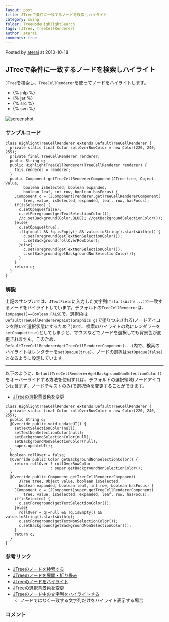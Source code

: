 ```yaml
---
layout: post
title: JTreeで条件に一致するノードを検索しハイライト
category: swing
folder: TreeNodeHighlightSearch
tags: [JTree, TreeCellRenderer]
author: aterai
comments: true
---
```


Posted by [aterai](http://terai.xrea.jp/aterai.html) at 2010-10-18

## JTreeで条件に一致するノードを検索しハイライト
`JTree`を検索し、`TreeCellRenderer`を使ってノードをハイライトします。

- {% jnlp %}
- {% jar %}
- {% src %}
- {% svn %}

<!-- dummy comment line for breaking list -->

![screenshot](https://lh6.googleusercontent.com/_9Z4BYR88imo/TQTWIqTzfbI/AAAAAAAAAow/n7eIy_ax-zY/s800/TreeNodeHighlightSearch.png)

### サンプルコード
<pre class="prettyprint"><code>class HighlightTreeCellRenderer extends DefaultTreeCellRenderer {
  private static final Color rollOverRowColor = new Color(220, 240, 255);
  private final TreeCellRenderer renderer;
  public String q;
  public HighlightTreeCellRenderer(TreeCellRenderer renderer) {
    this.renderer = renderer;
  }
  public Component getTreeCellRendererComponent(JTree tree, Object value,
        boolean isSelected, boolean expanded,
        boolean leaf, int row, boolean hasFocus) {
    JComponent c = (JComponent)renderer.getTreeCellRendererComponent(
        tree, value, isSelected, expanded, leaf, row, hasFocus);
    if(isSelected) {
      c.setOpaque(false);
      c.setForeground(getTextSelectionColor());
      //c.setBackground(Color.BLUE); //getBackgroundSelectionColor());
    }else{
      c.setOpaque(true);
      if(q!=null &amp;&amp; !q.isEmpty() &amp;&amp; value.toString().startsWith(q)) {
        c.setForeground(getTextNonSelectionColor());
        c.setBackground(rollOverRowColor);
      }else{
        c.setForeground(getTextNonSelectionColor());
        c.setBackground(getBackgroundNonSelectionColor());
      }
    }
    return c;
  }
}
</code></pre>

### 解説
上記のサンプルでは、`JTextField`に入力した文字列に`startsWith(...)`で一致するノードをハイライトしています。デフォルトの`TreeCellRenderer`は、`isOpaque()==Boolean.FALSE`で、選択色は`DefaultTreeCellRenderer#paint(Graphics g)`で塗りつぶされる(ノードアイコンを除いて選択状態にするため？)ので、検索のハイライトの為にレンダラーを`setOpaque(true)`としてしまうと、マウスなどでノードを選択しても背景色が変更されません。このため、`DefaultTreeCellRenderer#getTreeCellRendererComponent(...)`内で、検索のハイライトはレンダラーを`setOpaque(true)`、ノードの選択は`setOpaque(false)`となるように設定しています。

- - - -
以下のように、`DefaultTreeCellRenderer#getBackgroundNonSelectionColor()`をオーバーライドする方法を使用すれば、デフォルトの選択領域(ノードアイコンは含まず、ノードテキストのみ)で選択色を変更することができます。

- [JTreeの選択背景色を変更](http://terai.xrea.jp/Swing/TreeBackgroundSelectionColor.html)

<!-- dummy comment line for breaking list -->

<pre class="prettyprint"><code>class HighlightTreeCellRenderer extends DefaultTreeCellRenderer {
  private static final Color rollOverRowColor = new Color(220, 240, 255);
  public String q;
  @Override public void updateUI() {
    setTextSelectionColor(null);
    setTextNonSelectionColor(null);
    setBackgroundSelectionColor(null);
    setBackgroundNonSelectionColor(null);
    super.updateUI();
  }
  boolean rollOver = false;
  @Override public Color getBackgroundNonSelectionColor() {
    return rollOver ? rollOverRowColor
                    : super.getBackgroundNonSelectionColor();
  }
  @Override public Component getTreeCellRendererComponent(
      JTree tree, Object value, boolean isSelected,
      boolean expanded, boolean leaf, int row, boolean hasFocus) {
    JComponent c = (JComponent)super.getTreeCellRendererComponent(
        tree, value, isSelected, expanded, leaf, row, hasFocus);
    if(isSelected) {
      c.setForeground(getTextSelectionColor());
    }else{
      rollOver = q!=null &amp;&amp; !q.isEmpty() &amp;&amp; value.toString().startsWith(q);
      c.setForeground(getTextNonSelectionColor());
      c.setBackground(getBackgroundNonSelectionColor());
    }
    return c;
  }
}
</code></pre>

### 参考リンク
- [JTreeのノードを検索する](http://terai.xrea.jp/Swing/SearchBox.html)
- [JTreeのノードを展開・折り畳み](http://terai.xrea.jp/Swing/ExpandAllNodes.html)
- [JTreeのノードをハイライト](http://terai.xrea.jp/Swing/RollOverTree.html)
- [JTreeの選択背景色を変更](http://terai.xrea.jp/Swing/TreeBackgroundSelectionColor.html)
- [JTreeのノード中の文字列をハイライトする](http://terai.xrea.jp/Swing/HighlightWordInNode.html)
    - ノードではなく一致する文字列だけをハイライト表示する場合

<!-- dummy comment line for breaking list -->

### コメント
